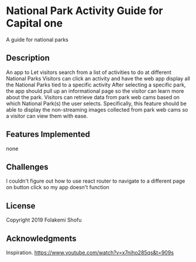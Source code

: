 # National Park Activity Guide for Capital one

A guide for national parks

## Description
An app to Let visitors search from a list of activities to do at different National Parks
Visitors can click an activity and have the web app display all the National Parks tied to a specific activity
After selecting a specific park, the app should pull up an informational page so the visitor can learn more about the park. 
Visitors can retrieve data from park web cams based on which National Park(s) the user selects. Specifically, this feature should be able to display the non-streaming images collected from park web cams so a visitor can view them with ease.

## Features Implemented
none


## Challenges
I couldn't figure out how to use react router to navigate to a different page on button click so my app doesn't function


## License
Copyright 2019 Folakemi Shofu

## Acknowledgments
Inspiration.
https://www.youtube.com/watch?v=x7niho285qs&t=909s


